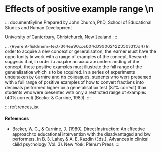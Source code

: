 # Effects of positive example range \n

::: documentByline
Prepared by John Church, PhD, School of Educational Studies and Human
Development

University of Canterbury, Christchurch, New Zealand.
:::

::: {#parent-fieldname-text-804ea90cce804d0990624223369313d4}
In order to acquire a new concept or generalisation, the learner must
have the opportunity to work with a range of examples of the concept.
Research suggests that, in order to acquire an accurate understanding of
the concept, these positive examples must illustrate the full range of
the generalisation which is to be acquired. In a series of experiments
undertaken by Carnine and his colleagues, students who were presented
with a full range of positive examples of how to convert fractions into
decimals performed higher on a generalisation test (82% correct) than
students who were presented with only a restricted range of examples
(40% correct) (Becker & Carnine, 1980).
:::

::: referencesList
#### References

-   Becker, W. C., & Carnine, D. (1980). Direct Instruction: An
    effective approach to educational intervention with the
    disadvantaged and low performers. In B. B. Lahey & A. E. Kazdin
    (Eds.), Advances in clinical child psychology (Vol. 3). New York:
    Plenum Press.
:::
